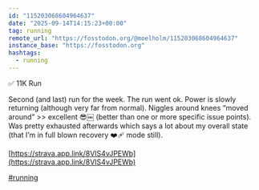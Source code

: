 ```yaml
---
id: "115203068604964637"
date: "2025-09-14T14:15:23+00:00"
tag: running
remote_url: "https://fosstodon.org/@moelholm/115203068604964637"
instance_base: "https://fosstodon.org"
hashtags:
  - running
---
```

✅ 11K Run

Second (and last) run for the week. The run went ok. Power is slowly returning (although very far from normal). Niggles around knees “moved around” >> excellent 😎￼ (better than one or more specific issue points). Was pretty exhausted afterwards which says a lot about my overall state (that I’m in full blown recovery ❤️‍🩹 mode still).

[https://strava.app.link/8VIS4vJPEWb](https://strava.app.link/8VIS4vJPEWb)

[#running](https://fosstodon.org/tags/running)

